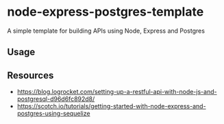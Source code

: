 # node-express-postgres-template

A simple template for building APIs using Node, Express and Postgres

## Usage

## Resources

- <https://blog.logrocket.com/setting-up-a-restful-api-with-node-js-and-postgresql-d96d6fc892d8/>
- <https://scotch.io/tutorials/getting-started-with-node-express-and-postgres-using-sequelize>
